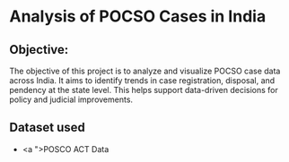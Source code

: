 # Analysis of POCSO Cases in India

## Objective:
The objective of this project is to analyze and visualize POCSO case data across India. It aims to identify trends in case registration, disposal, and pendency at the state level. This helps support data-driven decisions for policy and judicial improvements.


## Dataset used
- <a ">POSCO ACT Data</a>

